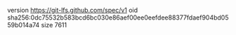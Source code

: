 version https://git-lfs.github.com/spec/v1
oid sha256:0dc75532b583bcd6bc030e86aef00ee0eefdee88377fdaef904bd0559b014a74
size 7611
